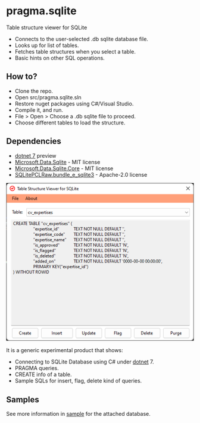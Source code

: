 # pragma.sqlite

Table structure viewer for SQLite

* Connects to the user-selected .db sqlite database file.
* Looks up for list of tables.
* Fetches table structures when you select a table.
* Basic hints on other SQL operations.

## How to?

* Clone the repo.
* Open src/pragma.sqlite.sln
* Restore nuget packages using C#/Visual Studio.
* Compile it, and run.
* File > Open > Choose a .db sqlite file to proceed.
* Choose different tables to load the structure.

## Dependencies
* [dotnet 7](https://dotnet.microsoft.com/en-us/download/dotnet) preview
* [Microsoft.Data.Sqlite](https://www.nuget.org/packages/Microsoft.Data.Sqlite/) - MIT license
* [Microsoft.Data.Sqlite.Core](https://www.nuget.org/packages/Microsoft.Data.Sqlite.Core) - MIT license
* [SQLitePCLRaw.bundle_e_sqlite3](https://www.nuget.org/packages/SQLitePCLRaw.bundle_e_sqlite3) - Apache-2.0 license

![screenshot](resources/screenshot.png)

It is a generic experimental product that shows:
* Connecting to SQLite Database using C# under [dotnet](https://dotnet.microsoft.com/) 7.
* PRAGMA queries.
* CREATE info of a table.
* Sample SQLs for insert, flag, delete kind of queries.

## Samples
See more information in [sample](sample/) for the attached database.
